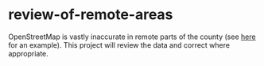 # review-of-remote-areas
OpenStreetMap is vastly inaccurate in remote parts of the county (see [here](http://www.openstreetmap.org/edit#map=16/34.5248/-118.2921) for an example). This project will review the data and correct where appropriate.
